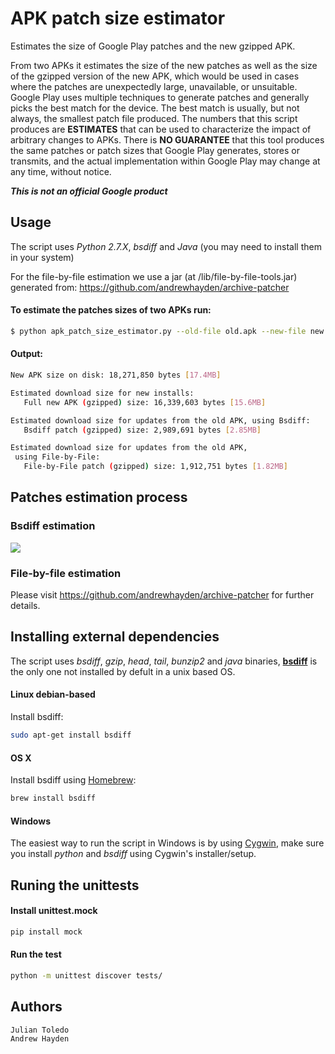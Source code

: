 # APK patch size estimator
Estimates the size of Google Play patches and the new gzipped APK.

From two APKs it estimates the size of the new patches as well as the size of the gzipped version of the new APK, which would be used in
cases where the patches are unexpectedly large, unavailable, or unsuitable.
Google Play uses multiple techniques to generate patches and generally picks the best match for the device. The best match is usually, but not always, the smallest patch file produced. The numbers that this script produces are **ESTIMATES** that can be used to characterize the impact of arbitrary changes to APKs. There is **NO GUARANTEE** that this tool produces the same patches or patch sizes that Google Play generates, stores or transmits, and the actual implementation within Google Play may change at any time, without notice.

***This is not an official Google product***

## Usage

The script uses *Python 2.7.X*, *bsdiff* and *Java* (you may need to install them in your system)

For the file-by-file estimation we use a jar (at /lib/file-by-file-tools.jar) generated from: https://github.com/andrewhayden/archive-patcher

#### To estimate the patches sizes of two APKs run:
```bash
$ python apk_patch_size_estimator.py --old-file old.apk --new-file new.apk
```

#### Output:
```bash
New APK size on disk: 18,271,850 bytes [17.4MB]

Estimated download size for new installs:
   Full new APK (gzipped) size: 16,339,603 bytes [15.6MB]

Estimated download size for updates from the old APK, using Bsdiff:
   Bsdiff patch (gzipped) size: 2,989,691 bytes [2.85MB]

Estimated download size for updates from the old APK,
 using File-by-File:
   File-by-File patch (gzipped) size: 1,912,751 bytes [1.82MB]
```

## Patches estimation process

### Bsdiff estimation
![](images/apk_patch_size_estimator.png) 

### File-by-file estimation
Please visit https://github.com/andrewhayden/archive-patcher for further details.

## Installing external dependencies
The script uses *bsdiff*, *gzip*, *head*, *tail*, *bunzip2* and *java* binaries, [**bsdiff**](https://www.freebsd.org/cgi/man.cgi?query=bsdiff) is the only one not installed by defult in a unix based OS.

#### Linux debian-based
Install bsdiff:
```bash
sudo apt-get install bsdiff
```

#### OS X
Install bsdiff using [Homebrew](http://brew.sh/):
```bash
brew install bsdiff
```

#### Windows

The easiest way to run the script in Windows is by using [Cygwin](https://www.cygwin.com/), make sure you install *python* and *bsdiff* using Cygwin's installer/setup.

## Runing the unittests

#### Install unittest.mock 
```bash
pip install mock
```

#### Run the test
```bash
python -m unittest discover tests/
```

## Authors
    Julian Toledo
    Andrew Hayden
